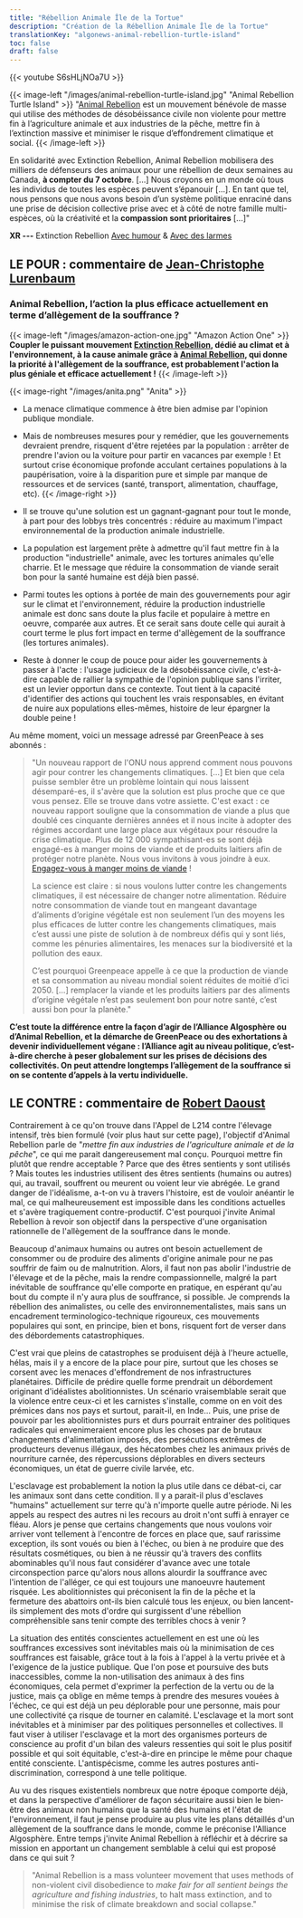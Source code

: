 ```yaml
---
title: "Rébellion Animale Île de la Tortue"
description: "Création de la Rébellion Animale Île de la Tortue"
translationKey: "algonews-animal-rebellion-turtle-island"
toc: false
draft: false
---
```


{{< youtube S6sHLjNOa7U >}}

{{< image-left "/images/animal-rebellion-turtle-island.jpg" "Animal Rebellion Turtle Island" >}}
  "[Animal Rebellion](https://animalrebellioncanada.org/) est un mouvement bénévole de masse qui utilise des méthodes de désobéissance civile non violente pour mettre fin à l’agriculture animale et aux industries de la pêche, mettre fin à l’extinction massive et minimiser le risque d’effondrement climatique et social.
{{< /image-left >}}

En solidarité avec Extinction Rebellion, Animal Rebellion mobilisera des milliers de défenseurs des animaux pour une rébellion de deux semaines au Canada, **à compter du 7 octobre**. [...] Nous croyons en un monde où tous les individus de toutes les espèces peuvent s’épanouir [...]. En tant que tel, nous pensons que nous avons besoin d’un système politique enraciné dans une prise de décision collective prise avec et à côté de notre famille multi-espèces, où la créativité et la **compassion sont prioritaires** [...]"

**XR ---** Extinction Rebellion [Avec humour](http://izap4u.com/izap4u-les-restes-du-monde/zap-235-jonathan-pie-the-extinction-rebellion/) & [Avec des larmes](https://www.facebook.com/M.Mondialisation/videos/828546787545481/)

## LE POUR : commentaire de [Jean-Christophe Lurenbaum](http://www.jcl.algosphere.org/)
### Animal Rebellion, l’action la plus efficace actuellement en terme d’allègement de la souffrance ?

{{< image-left "/images/amazon-action-one.jpg" "Amazon Action One" >}}
  **Coupler le puissant mouvement [Extinction Rebellion](https://fr.wikipedia.org/wiki/Extinction_Rebellion), dédié au climat et à l'environnement, à la cause animale grâce à [Animal Rebellion](http://www.animalrebellion.org/), qui donne la priorité à l'allègement de la souffrance, est probablement l'action la plus géniale et efficace actuellement !**
{{< /image-left >}}

{{< image-right "/images/anita.png" "Anita" >}}
  - La menace climatique commence à être bien admise par l'opinion publique mondiale.
  - Mais de nombreuses mesures pour y remédier, que les gouvernements devraient prendre, risquent d'être rejetées par la population : arrêter de prendre l'avion ou la voiture pour partir en vacances par exemple ! Et surtout crise économique profonde acculant certaines populations à la paupérisation, voire à la disparition pure et simple par manque de ressources et de services (santé, transport, alimentation, chauffage, etc).
{{< /image-right >}}

- Il se trouve qu'une solution est un gagnant-gagnant pour tout le monde, à part pour des lobbys très concentrés : réduire au maximum l'impact environnemental de la production animale industrielle.
- La population est largement prête à admettre qu'il faut mettre fin à la production "industrielle" animale, avec les tortures animales qu'elle charrie. Et le message que réduire la consommation de viande serait bon pour la santé humaine est déjà bien passé.
- Parmi toutes les options à portée de main des gouvernements pour agir sur le climat et l'environnement, réduire la production industrielle animale est donc sans doute la plus facile et populaire à mettre en oeuvre, comparée aux autres. Et ce serait sans doute celle qui aurait à court terme le plus fort impact en terme d'allègement de la souffrance (les tortures animales).
- Reste à donner le coup de pouce pour aider les gouvernements à passer à l'acte : l'usage judicieux de la désobéissance civile, c'est-à-dire capable de rallier la sympathie de l'opinion publique sans l'irriter, est un levier opportun dans ce contexte. Tout tient à la capacité d'identifier des actions qui touchent les vrais responsables, en évitant de nuire aux populations elles-mêmes, histoire de leur épargner la double peine !

Au même moment, voici un message adressé par GreenPeace à ses abonnés :
> "Un nouveau rapport de l'ONU nous apprend comment nous pouvons agir pour contrer les changements climatiques. [...] Et bien que cela puisse sembler être un problème lointain qui nous laissent désemparé-es, il s'avère que la solution est plus proche que ce que vous pensez. Elle se trouve dans votre assiette. C'est exact : ce nouveau rapport souligne que la consommation de viande a plus que doublé ces cinquante dernières années et il nous incite à adopter des régimes accordant une large place aux végétaux pour résoudre la crise climatique. Plus de 12 000 sympathisant-es se sont déjà engagé-es à manger moins de viande et de produits laitiers afin de protéger notre planète. Nous vous invitons à vous joindre à eux. [Engagez-vous à manger moins de viande](https://act.greenpeace.org/page/25713/-/1) !
>
> La science est claire : si nous voulons lutter contre les changements climatiques, il est nécessaire de changer notre alimentation. Réduire notre consommation de viande tout en mangeant davantage d’aliments d’origine végétale est non seulement l’un des moyens les plus efficaces de lutter contre les changements climatiques, mais c’est aussi une piste de solution à de nombreux défis qui y sont liés, comme les pénuries alimentaires, les menaces sur la biodiversité et la pollution des eaux.
>
> C’est pourquoi Greenpeace appelle à ce que la production de viande et sa consommation au niveau mondial soient réduites de moitié d’ici 2050. [...] remplacer la viande et les produits laitiers par des aliments d’origine végétale n’est pas seulement bon pour notre santé, c’est aussi bon pour la planète."

**C’est toute la différence entre la façon d’agir de l’Alliance Algosphère ou d’Animal Rebellion, et la démarche de GreenPeace ou des exhortations à devenir individuellement végane : l’Alliance agit au niveau politique, c’est-à-dire cherche à peser globalement sur les prises de décisions des collectivités. On peut attendre longtemps l’allègement de la souffrance si on se contente d’appels à la vertu individuelle.**

## LE CONTRE : commentaire de [Robert Daoust](https://www.robert.algosphere.org/)
Contrairement à ce qu'on trouve dans l'Appel de L214 contre l'élevage intensif, très bien formulé (voir plus haut sur cette page), l'objectif d'Animal Rebellion parle de "*mettre fin aux industries de l'agriculture animale et de la pêche*", ce qui me parait dangereusement mal conçu. Pourquoi mettre fin plutôt que rendre acceptable ? Parce que des êtres sentients y sont utilisés ? Mais toutes les industries utilisent des êtres sentients (humains ou autres) qui, au travail, souffrent ou meurent ou voient leur vie abrégée. Le grand danger de l'idéalisme, a-t-on vu à travers l'histoire, est de vouloir anéantir le mal, ce qui malheureusement est impossible dans les conditions actuelles et s'avère tragiquement contre-productif. C'est pourquoi j'invite Animal Rebellion à revoir son objectif dans la perspective d'une organisation rationnelle de l'allègement de la souffrance dans le monde.

Beaucoup d'animaux humains ou autres ont besoin actuellement de consommer ou de produire des aliments d'origine animale pour ne pas souffrir de faim ou de malnutrition. Alors, il faut non pas abolir l'industrie de l'élevage et de la pêche, mais la rendre compassionnelle, malgré la part inévitable de souffrance qu'elle comporte en pratique, en espérant qu'au bout du compte il n'y aura plus de souffrance, si possible. Je comprends la rébellion des animalistes, ou celle des environnementalistes, mais sans un encadrement terminologico-technique rigoureux, ces mouvements populaires qui sont, en principe, bien et bons, risquent fort de verser dans des débordements catastrophiques.

C'est vrai que pleins de catastrophes se produisent déjà à l'heure actuelle, hélas, mais il y a encore de la place pour pire, surtout que les choses se corsent avec les menaces d'effondrement de nos infrastructures planétaires. Difficile de prédire quelle forme prendrait un débordement originant d'idéalistes abolitionnistes. Un scénario vraisemblable serait que la violence entre ceux-ci et les carnistes s'installe, comme on en voit des prémices dans nos pays et surtout, parait-il, en Inde... Puis, une prise de pouvoir par les abolitionnistes purs et durs pourrait entrainer des politiques radicales qui envenimeraient encore plus les choses par de brutaux changements d'alimentation imposés, des persécutions extrêmes de producteurs devenus illégaux, des hécatombes chez les animaux privés de nourriture carnée, des répercussions déplorables en divers secteurs économiques, un état de guerre civile larvée, etc.

L'esclavage est probablement la notion la plus utile dans ce débat-ci, car les animaux sont dans cette condition. Il y a parait-il plus d'esclaves "humains" actuellement sur terre qu'à n'importe quelle autre période. Ni les appels au respect des autres ni les recours au droit n'ont suffi à enrayer ce fléau. Alors je pense que certains changements que nous voulons voir arriver vont tellement à l'encontre de forces en place que, sauf rarissime exception, ils sont voués ou bien à l'échec, ou bien à ne produire que des résultats cosmétiques, ou bien à ne réussir qu'à travers des conflits abominables qu'il nous faut considérer d'avance avec une totale circonspection parce qu'alors nous allons alourdir la souffrance avec l'intention de l'alléger, ce qui est toujours une manoeuvre hautement risquée. Les abolitionnistes qui préconisent la fin de la pêche et la fermeture des abattoirs ont-ils bien calculé tous les enjeux, ou bien lancent-ils simplement des mots d'ordre qui surgissent d'une rébellion compréhensible sans tenir compte des terribles chocs à venir ?

La situation des entités conscientes actuellement en est une où les souffrances excessives sont inévitables mais où la minimisation de ces souffrances est faisable, grâce tout à la fois à l'appel à la vertu privée et à l'exigence de la justice publique. Que l'on pose et poursuive des buts inaccessibles, comme la non-utilisation des animaux à des fins économiques, cela permet d'exprimer la perfection de la vertu ou de la justice, mais ça oblige en même temps à prendre des mesures vouées à l'échec, ce qui est déjà un peu déplorable pour une personne, mais pour une collectivité ça risque de tourner en calamité. L'esclavage et la mort sont inévitables et à minimiser par des politiques personnelles et collectives. Il faut viser à utiliser l'esclavage et la mort des organismes porteurs de conscience au profit d'un bilan des valeurs ressenties qui soit le plus positif possible et qui soit équitable, c'est-à-dire en principe le même pour chaque entité consciente. L'antispécisme, comme les autres postures anti-discrimination, correspond à une telle politique.

Au vu des risques existentiels nombreux que notre époque comporte déjà, et dans la perspective d'améliorer de façon sécuritaire aussi bien le bien-être des animaux non humains que la santé des humains et l'état de l'environnement, il faut je pense produire au plus vite les plans détaillés d'un allègement de la souffrance dans le monde, comme le préconise l'Alliance Algosphère. Entre temps j'invite Animal Rebellion à réfléchir et à décrire sa mission en apportant un changement semblable à celui qui est proposé dans ce qui suit ?

> "Animal Rebellion is a mass volunteer movement that uses methods of non-violent civil disobedience to *make fair for all sentient beings the agriculture and fishing industries*, to halt mass extinction, and to minimise the risk of climate breakdown and social collapse."
